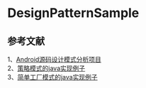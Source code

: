 # DesignPatternSample    

## 参考文献    
1、[Android源码设计模式分析项目](https://github.com/simple-android-framework-exchange/android_design_patterns_analysis)     
2、[策略模式的java实现例子](https://blog.csdn.net/pnjlc/article/details/52679339)     
3、[简单工厂模式的java实现例子](https://blog.csdn.net/pnjlc/article/details/52671310)      
